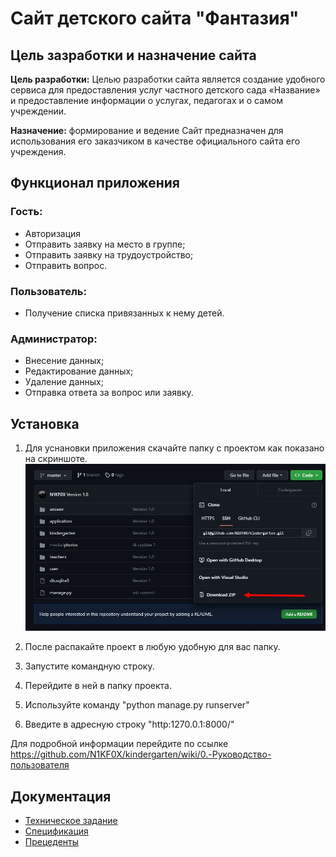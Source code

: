 # Сайт детского сайта "Фантазия"

## Цель зазработки и назначение сайта 
**Цель разработки:** Целью разработки сайта является создание удобного сервиса для предоставления услуг частного детского сада «Название» и предоставление информации о услугах, педагогах и о самом учреждении.

**Назначение:** формирование и ведение
Сайт предназначен для использования его заказчиком в качестве официального сайта его учреждения.

## Функционал приложения
### Гость: 
* Авторизация 
* Отправить заявку на место в группе;
* Отправить заявку на трудоустройство;
* Отправить вопрос.

### Пользователь:
* Получение списка привязанных к нему детей.

### Администратор:
* Внесение данных;
* Редактирование данных;
* Удаление данных;
* Отправка ответа за вопрос или заявку.

## Установка
1. Для уснановки приложения скачайте папку с проектом как показано на скриншоте.
![avatar](https://github.com/N1KF0X/kindergarten/blob/master/Resources/IMG/RP/1.jpg)

2. После распакайте проект в любую удобную для вас папку.
3. Запустите командную строку.
4. Перейдите в ней в папку проекта.
5. Используйте команду "python manage.py runserver"
6. Введите в адресную строку "http:1270.0.1:8000/"

Для подробной информации перейдите по ссылке https://github.com/N1KF0X/kindergarten/wiki/0.-Руководство-пользователя

## Документация 

* [Техническое задание](https://github.com/N1KF0X/kindergarten/raw/master/Resources/DOKI/TZ.docx)
* [Спецификация](https://github.com/N1KF0X/kindergarten/raw/master/Resources/DOKI/S.docx)
* [Прецеденты](https://github.com/N1KF0X/kindergarten/raw/master/Resources/DOKI/TOP.docx)
